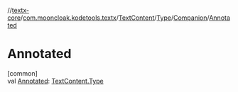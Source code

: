 //[textx-core](../../../../../index.md)/[com.mooncloak.kodetools.textx](../../../index.md)/[TextContent](../../index.md)/[Type](../index.md)/[Companion](index.md)/[Annotated](-annotated.md)

# Annotated

[common]\
val [Annotated](-annotated.md): [TextContent.Type](../index.md)
